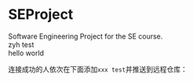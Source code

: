 # SEProject

Software Engineering Project for the SE course.   
zyh test  
hello world  

连接成功的人依次在下面添加`xxx test`并推送到远程仓库：
